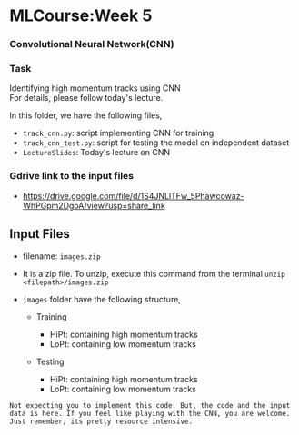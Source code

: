 # MLCourse:Week 5

### Convolutional Neural Network(CNN)

### Task
Identifying high momentum tracks using CNN<br>
For details, please follow today's lecture.

In this folder, we have the following files,

- ```track_cnn.py```: script implementing CNN for training
- ```track_cnn_test.py```: script for testing the model on independent dataset
- ```LectureSlides```: Today's lecture on CNN

### Gdrive link to the input files
- https://drive.google.com/file/d/1S4JNLlTFw_5Phawcowaz-WhPGpm2DgoA/view?usp=share_link
  
## Input Files
- filename: ```images.zip```
- It is a zip file. To unzip, execute this command from the terminal ```unzip <filepath>/images.zip```
- ```images``` folder have the following structure,

  - Training  
    - HiPt: containing high momentum tracks
    - LoPt: containing low momentum tracks
    
  - Testing
    - HiPt: containing high momentum tracks
    - LoPt: containing low momentum tracks


```
Not expecting you to implement this code. But, the code and the input data is here. If you feel like playing with the CNN, you are welcome. Just remember, its pretty resource intensive.
```

